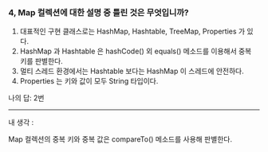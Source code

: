 ### 4, Map 컬렉션에 대한 설명 중 틀린 것은 무엇입니까?

1. 대표적인 구현 클래스로는 HashMap, Hashtable, TreeMap, Properties 가 있다.
2. HashMap 과 Hashtable 은 hashCode() 외 equals() 메소드를 이용해서 중복 키를 판별한다.
3. 멀티 스레드 환경에서는 Hashtable 보다는 HashMap 이 스레드에 안전하다.
4. Properties 는 키와 값이 모두 String 타입이다.

나의 답: 2번

---
내 생각 :

Map 컬렉션의 중복 키와 중복 값은 compareTo() 메소드를 사용해 판별한다. 